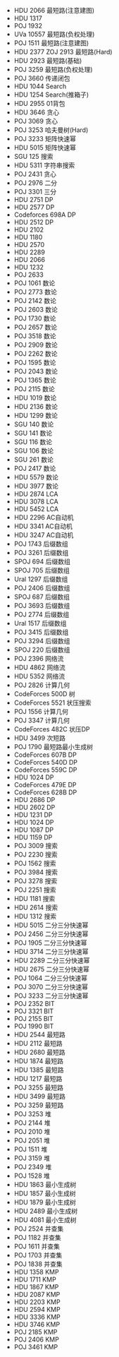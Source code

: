 * HDU 2066 最短路(注意建图)
* HDU 1317 
* POJ 1932 
* UVa 10557 最短路(负权处理)
* POJ 1511 最短路(注意建图)
* HDU 2377 ZOJ 2913 最短路(Hard)
* HDU 2923 最短路(基础)
* POJ 3259 最短路(负权处理)
* POJ 3660 传递闭包
* HDU 1044 Search
* HDU 1254 Search(推箱子)
* HDU 2955 01背包 
* HDU 3646 贪心
* POJ 3069 贪心
* POJ 3253 哈夫曼树(Hard)
* POJ 3233 矩阵快速幂
* HDU 5015 矩阵快速幂
* SGU 125 搜索
* HDU 5311 字符串搜索
* POJ 2431 贪心
* POJ 2976 二分
* POJ 3301 三分
* HDU 2751 DP
* HDU 2577 DP
* Codeforces 698A DP
* HDU 2512 DP
* HDU 2102
* HDU 1180
* HDU 2570
* HDU 2289
* HDU 2066
* HDU 1232
* POJ 2633
* POJ 1061 数论
* POJ 2773 数论
* POJ 2142 数论
* POJ 2603 数论
* POJ 1730 数论
* POJ 2657 数论
* POJ 3518 数论
* POJ 2909 数论
* POJ 2262 数论
* POJ 1595 数论
* POJ 2043 数论
* POJ 1365 数论
* POJ 2115 数论
* HDU 1019 数论
* HDU 2136 数论
* HDU 1299 数论
* SGU 140 数论
* SGU 141 数论
* SGU 116 数论
* SGU 106 数论
* SGU 261 数论
* POJ 2417 数论
* HDU 5579 数论
* HDU 3977 数论
* HDU 2874 LCA
* HDU 3078 LCA
* HDU 5452 LCA
* HDU 2296 AC自动机
* HDU 3341 AC自动机
* HDU 3247 AC自动机
* POJ 1743 后缀数组
* POJ 3261 后缀数组
* SPOJ 694 后缀数组
* SPOJ 705 后缀数组
* Ural 1297 后缀数组
* POJ 2406 后缀数组
* SPOJ 687 后缀数组
* POJ 3693 后缀数组
* POJ 2774 后缀数组
* Ural 1517 后缀数组
* POJ 3415 后缀数组
* POJ 3294 后缀数组
* SPOJ 220 后缀数组
* POJ 2396 网络流
* HDU 4862 网络流
* HDU 5352 网络流
* POJ 2826 计算几何
* CodeForces 500D 树
* CodeForces 5521 状压搜索
* POJ 1556 计算几何
* POJ 3347 计算几何
* CodeForces 482C 状压DP
* HDU 3499 次短路
* POJ 1790 最短路最小生成树
* CodeForces 607B DP
* CodeForces 540D DP
* CodeForces 559C DP
* HDU 1024 DP
* CodeForces 479E DP
* CodeForces 628B DP
* HDU 2686 DP
* HDU 2602 DP
* HDU 1231 DP
* HDU 1024 DP
* HDU 1087 DP
* HDU 1159 DP
* POJ 3009 搜索
* POJ 2230 搜索
* POJ 1562 搜索
* POJ 3984 搜索
* POJ 3278 搜索
* POJ 2251 搜索
* HDU 1181 搜索
* HDU 2614 搜索
* HDU 1312 搜索
* HDU 5015 二分三分快速幂
* POJ 2456 二分三分快速幂
* POJ 1905 二分三分快速幂
* HDU 3714 二分三分快速幂
* HDU 2289 二分三分快速幂
* HDU 2675 二分三分快速幂
* POJ 1064 二分三分快速幂
* POJ 3070 二分三分快速幂
* POJ 3233 二分三分快速幂
* POJ 2352 BIT
* POJ 3321 BIT
* POJ 2155 BIT
* POJ 1990 BIT
* HDU 2544 最短路
* HDU 2112 最短路
* HDU 2680 最短路
* HDU 1874 最短路
* HDU 1385 最短路
* HDU 1217 最短路
* POJ 3255 最短路
* HDU 3499 最短路
* POJ 3259 最短路
* POJ 3253 堆
* POJ 2144 堆
* POJ 2010 堆
* POJ 2051 堆
* POJ 1511 堆
* POJ 3159 堆
* POJ 2349 堆
* POJ 1528 堆
* HDU 1863 最小生成树
* HDU 1857 最小生成树
* HDU 1879 最小生成树
* HDU 2489 最小生成树
* HDU 4081 最小生成树
* POJ 2524 并查集
* POJ 1182 并查集
* POJ 1611 并查集
* POJ 1703 并查集
* POJ 1838 并查集
* HDU 1358 KMP
* HDU 1711 KMP
* HDU 1867 KMP
* HDU 2087 KMP
* HDU 2203 KMP
* HDU 2594 KMP
* HDU 3336 KMP
* HDU 3746 KMP
* POJ 2185 KMP
* POJ 2406 KMP
* POJ 3461 KMP